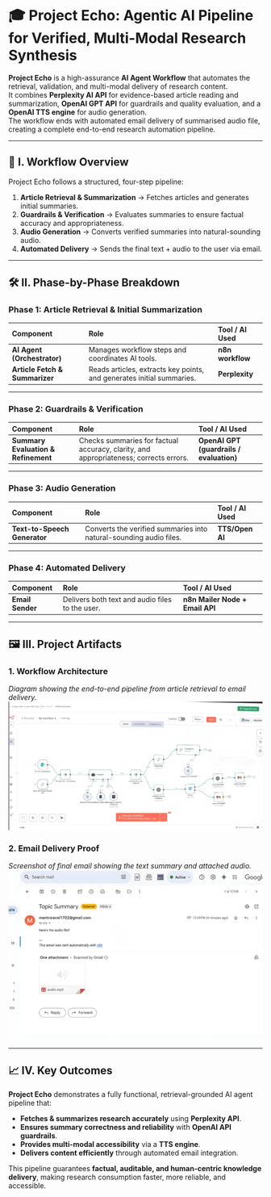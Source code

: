 # 🎓 Project Echo: Agentic AI Pipeline for Verified, Multi-Modal Research Synthesis  

**Project Echo** is a high-assurance **AI Agent Workflow** that automates the retrieval, validation, and multi-modal delivery of research content.  
It combines **Perplexity AI API** for evidence-based article reading and summarization, **OpenAI GPT API** for guardrails and quality evaluation, and a **OpenAI TTS engine** for audio generation.  
The workflow ends with automated email delivery of summarised audio file, creating a complete end-to-end research automation pipeline.  

---

## 🎯 I. Workflow Overview  

Project Echo follows a structured, four-step pipeline:

1. **Article Retrieval & Summarization** → Fetches articles and generates initial summaries.  
2. **Guardrails & Verification** → Evaluates summaries to ensure factual accuracy and appropriateness.  
3. **Audio Generation** → Converts verified summaries into natural-sounding audio.  
4. **Automated Delivery** → Sends the final text + audio to the user via email.  

---

## 🛠️ II. Phase-by-Phase Breakdown  

### **Phase 1: Article Retrieval & Initial Summarization**  

| Component | Role | Tool / AI Used |
| :--- | :--- | :--- |
| **AI Agent (Orchestrator)** | Manages workflow steps and coordinates AI tools. | **n8n workflow** |
| **Article Fetch & Summarizer** | Reads articles, extracts key points, and generates initial summaries. | **Perplexity** |

---

### **Phase 2: Guardrails & Verification**  

| Component | Role | Tool / AI Used |
| :--- | :--- | :--- |
| **Summary Evaluation & Refinement** | Checks summaries for factual accuracy, clarity, and appropriateness; corrects errors. | **OpenAI GPT (guardrails / evaluation)** |

---

### **Phase 3: Audio Generation**  

| Component | Role | Tool / AI Used |
| :--- | :--- | :--- |
| **Text-to-Speech Generator** | Converts the verified summaries into natural-sounding audio files. | **TTS/Open AI** |

---

### **Phase 4: Automated Delivery**  

| Component | Role | Tool / AI Used |
| :--- | :--- | :--- |
| **Email Sender** | Delivers both text and audio files to the user. | **n8n Mailer Node + Email API** |

---

## 🖼️ III. Project Artifacts  

### 1. **Workflow Architecture**  
*Diagram showing the end-to-end pipeline from article retrieval to email delivery.*  
![Workflow Architecture](./workflow.jpg)

### 2. **Email Delivery Proof**  
*Screenshot of final email showing the text summary and attached audio.*  
![Email Output](./email%20output.jpg)

---

## 📈 IV. Key Outcomes  

**Project Echo** demonstrates a fully functional, retrieval-grounded AI agent pipeline that:  
- **Fetches & summarizes research accurately** using **Perplexity API**.  
- **Ensures summary correctness and reliability** with **OpenAI API guardrails**.  
- **Provides multi-modal accessibility** via a **TTS engine**.  
- **Delivers content efficiently** through automated email integration.  

This pipeline guarantees **factual, auditable, and human-centric knowledge delivery**, making research consumption faster, more reliable, and accessible.
